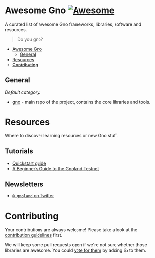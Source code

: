 # Awesome Gno [![Awesome](https://cdn.rawgit.com/sindresorhus/awesome/d7305f38d29fed78fa85652e3a63e154dd8e8829/media/badge.svg)](https://github.com/sindresorhus/awesome)

A curated list of awesome Gno frameworks, libraries, software and resources.

> Do you gno?

- [Awesome Gno](#awesome-gno)
	- [General](#general)
- [Resources](#resources)
- [Contributing](#contributing)

## General

*Default category.*

* [gno](https://github.com/gnolang/gno) - main repo of the project, contains the core libraries and tools.

# Resources

Where to discover learning resources or new Gno stuff.

## Tutorials

* [Quickstart guide](https://gno.land/r/boards:gnolang/4)
* [A Beginner’s Guide to the Gnoland Testnet](https://medium.com/@onbloc/a-beginners-guide-to-the-gnoland-testnet-6fdc693a48f4)

## Newsletters

* [`@_gnoland` on Twitter](https://twitter.com/_gnoland)

# Contributing

Your contributions are always welcome! Please take a look at the [contribution guidelines](https://github.com/gnolang/awesome-gno/blob/master/CONTRIBUTING.md) first.

We will keep some pull requests open if we're not sure whether those libraries are awesome. You could [vote for them](https://github.com/gnolang/awesome-gno/pulls) by adding :+1: to them.
